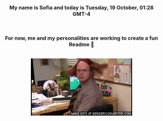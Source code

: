 


<div align="center">
<h3 >My name is Sofia and today is Tuesday, 19 October, 01:28 GMT-4</h3><br>
<h3 >For now, me and my personalities are working to create a fun Readme 👋
</h3><br>
<img src='img/dwight.gif' alt='working...'/>
</div>
